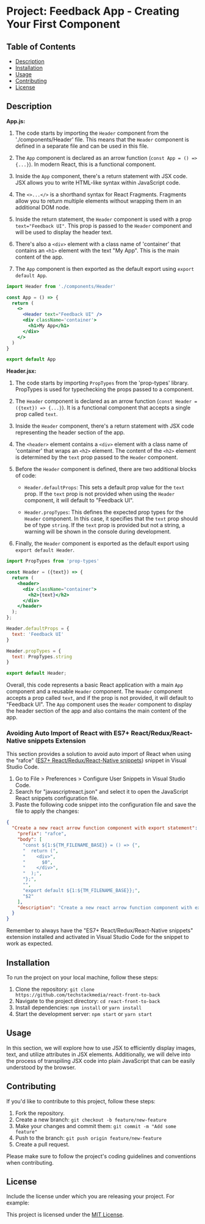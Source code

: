 # Project: Feedback App - Creating Your First Component

## Table of Contents

- [Description](#description)
- [Installation](#installation)
- [Usage](#usage)
- [Contributing](#contributing)
- [License](#license)

## Description

**App.js:**

1. The code starts by importing the `Header` component from the './components/Header' file. This means that the `Header` component is defined in a separate file and can be used in this file.

2. The `App` component is declared as an arrow function (`const App = () => {...}`). In modern React, this is a functional component.

3. Inside the `App` component, there's a return statement with JSX code. JSX allows you to write HTML-like syntax within JavaScript code.

4. The `<>...</>` is a shorthand syntax for React Fragments. Fragments allow you to return multiple elements without wrapping them in an additional DOM node.

5. Inside the return statement, the `Header` component is used with a prop `text="Feedback UI"`. This prop is passed to the `Header` component and will be used to display the header text.

6. There's also a `<div>` element with a class name of 'container' that contains an `<h1>` element with the text "My App". This is the main content of the app.

7. The `App` component is then exported as the default export using `export default App`.

```jsx
import Header from './components/Header'

const App = () => {
  return (
    <>
      <Header text="Feedback UI" />
      <div className='container'>
        <h1>My App</h1>
      </div>
    </>
  )
}

export default App
```

**Header.jsx:**

1. The code starts by importing `PropTypes` from the 'prop-types' library. PropTypes is used for typechecking the props passed to a component.

2. The `Header` component is declared as an arrow function (`const Header = ({text}) => {...}`). It is a functional component that accepts a single prop called `text`.

3. Inside the `Header` component, there's a return statement with JSX code representing the header section of the app.

4. The `<header>` element contains a `<div>` element with a class name of 'container' that wraps an `<h2>` element. The content of the `<h2>` element is determined by the `text` prop passed to the `Header` component.

5. Before the `Header` component is defined, there are two additional blocks of code:

   - `Header.defaultProps`: This sets a default prop value for the `text` prop. If the `text` prop is not provided when using the `Header` component, it will default to "Feedback UI".

   - `Header.propTypes`: This defines the expected prop types for the `Header` component. In this case, it specifies that the `text` prop should be of type `string`. If the `text` prop is provided but not a string, a warning will be shown in the console during development.

6. Finally, the `Header` component is exported as the default export using `export default Header`.

```jsx
import PropTypes from 'prop-types'

const Header = ({text}) => {
  return (
    <header>
      <div className="container">
        <h2>{text}</h2>
      </div> 
    </header>
  );
};

Header.defaultProps = {
  text: 'Feedback UI'
}

Header.propTypes = {
  text: PropTypes.string
}

export default Header;
```

Overall, this code represents a basic React application with a main `App` component and a reusable `Header` component. The `Header` component accepts a prop called `text`, and if the prop is not provided, it will default to "Feedback UI". The `App` component uses the `Header` component to display the header section of the app and also contains the main content of the app.

### Avoiding Auto Import of React with ES7+ React/Redux/React-Native snippets Extension

This section provides a solution to avoid auto import of React when using the "rafce" ([ES7+ React/Redux/React-Native snippets](https://marketplace.visualstudio.com/items?itemName=dsznajder.es7-react-js-snippets)) snippet in Visual Studio Code.

1. Go to File > Preferences > Configure User Snippets in Visual Studio Code.
2. Search for "javascriptreact.json" and select it to open the JavaScript React snippets configuration file.
3. Paste the following code snippet into the configuration file and save the file to apply the changes:

```json
{
  "Create a new react arrow function component with export statement": {
    "prefix": "rafce",
    "body": [
      "const ${1:${TM_FILENAME_BASE}} = () => {",
      "  return (",
      "    <div>",
      "      $0",
      "    </div>",
      "  );",
      "};",
      "",
      "export default ${1:${TM_FILENAME_BASE}};",
      "$2"
    ],
    "description": "Create a new react arrow function component with export statement"
  }
}
```

Remember to always have the "ES7+ React/Redux/React-Native snippets" extension installed and activated in Visual Studio Code for the snippet to work as expected.

## Installation

To run the project on your local machine, follow these steps:

1. Clone the repository: `git clone https://github.com/techstackmedia/react-front-to-back`
2. Navigate to the project directory: `cd react-front-to-back`
3. Install dependencies: `npm install` or `yarn install`
4. Start the development server: `npm start` or `yarn start`

## Usage

In this section, we will explore how to use JSX to efficiently display images, text, and utilize attributes in JSX elements. Additionally, we will delve into the process of transpiling JSX code into plain JavaScript that can be easily understood by the browser.

## Contributing

If you'd like to contribute to this project, follow these steps:

1. Fork the repository.
2. Create a new branch: `git checkout -b feature/new-feature`
3. Make your changes and commit them: `git commit -m "Add some feature"`
4. Push to the branch: `git push origin feature/new-feature`
5. Create a pull request.

Please make sure to follow the project's coding guidelines and conventions when contributing.

## License

Include the license under which you are releasing your project. For example:

This project is licensed under the [MIT License](https://opensource.org/licenses/MIT).
